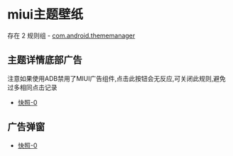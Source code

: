 # miui主题壁纸

存在 2 规则组 - [com.android.thememanager](/src/apps/com.android.thememanager.ts)

## 主题详情底部广告

注意如果使用ADB禁用了MIUI广告组件,点击此按钮会无反应,可关闭此规则,避免过多相同点击记录

- [快照-0](https://i.gkd.li/import/13227330)

## 广告弹窗

- [快照-0](https://i.gkd.li/import/13215038)
